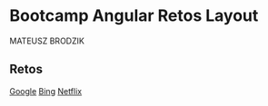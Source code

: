 # Bootcamp Angular Retos Layout

MATEUSZ BRODZIK

## Retos
[Google](https://mattbrod.github.io/mb-css-flex-ses3-urbalab-07112022/google/)
[Bing](https://mattbrod.github.io/mb-css-flex-ses3-urbalab-07112022/bing/)
[Netflix](https://mattbrod.github.io/mb-css-grid-ses4-urbalab-08112022/netflix/)

